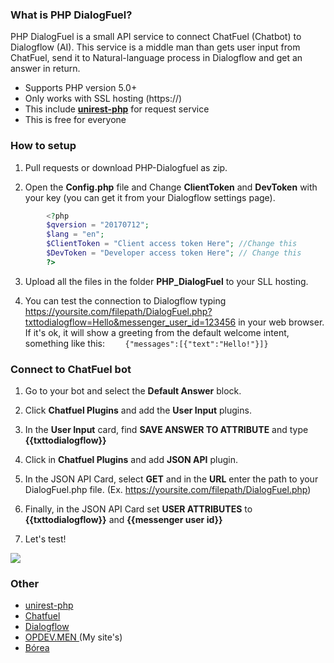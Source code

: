 ### What is PHP DialogFuel?
PHP DialogFuel is a small API service to connect ChatFuel (Chatbot) to Dialogflow (AI). This service is a middle man than gets user input from ChatFuel, send it to Natural-language process in Dialogflow and get an answer in return.

- Supports PHP version 5.0+
- Only works with SSL hosting (https://)
- This include [**unirest-php**](https://github.com/Kong/unirest-php "**unirest-php**") for request service
- This is free for everyone

### How to setup
1. Pull requests or download PHP-Dialogfuel as zip.

2. Open the **Config.php** file and Change **ClientToken** and **DevToken** with your key (you can get it from your Dialogflow settings page).

```php
        <?php
    	$qversion = "20170712"; 
    	$lang = "en";
    	$ClientToken = "Client access token Here"; //Change this
    	$DevToken = "Developer access token Here"; // Change this
        ?>
```
	
3. Upload all the files in the folder **PHP_DialogFuel** to your SLL hosting.

4. You can test the connection to Dialogflow typing https://yoursite.com/filepath/DialogFuel.php?txttodialogflow=Hello&messenger_user_id=123456 in your web browser. If it's ok, it will show a greeting from the default welcome intent, something like this: `    {"messages":[{"text":"Hello!"}]}`

### Connect to ChatFuel bot
1. Go to your bot and select the **Default Answer** block.

2. Click **Chatfuel Plugins** and add the **User Input** plugins.

3. In the **User Input** card, find **SAVE ANSWER TO ATTRIBUTE** and type **{{txttodialogflow}}**

4. Click in **Chatfuel Plugins** and add **JSON API** plugin.

5. In the JSON API Card, select **GET** and in the **URL** enter the path to your DialogFuel.php file. (Ex. https://yoursite.com/filepath/DialogFuel.php) 

6. Finally, in the JSON API Card set **USER ATTRIBUTES** to **{{txttodialogflow}}** and **{{messenger user id}}**

7. Let's test!

[![](https://opdev.men/wp-content/uploads/2018/03/php-dialogfuel-chatfuel-connect.jpg)](https://opdev.men/wp-content/uploads/2018/03/php-dialogfuel-chatfuel-connect.jpg)

### Other
- [unirest-php](https://github.com/Kong/unirest-php "unirest-php")
- [Chatfuel](https://chatfuel.com "Chatfuel")
- [Dialogflow](https://dialogflow.com/ "Dialogflow")
- [OPDEV.MEN ](https://opdev.men "OPDEV.MEN ") (My site's)
- [Bórea](https://opdev.men "Filólogos de Costa Rica ")
